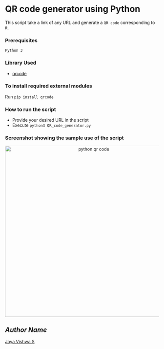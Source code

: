 # QR code generator using Python
This script take a link of any URL and generate a `QR code` corresponding to it.
### Prerequisites
`Python 3`
### Library Used
* [qrcode](https://github.com/lincolnloop/python-qrcode)

### To install required external modules
Run `pip install qrcode` 

### How to run the script
- Provide your desired URL in the script
- Execute `python3 QR_code_generator.py`

### Screenshot showing the sample use of the script
<p align="center">
  <img width="565" height="560" alt="python qr code" src="https://github.com/user-attachments/assets/a3f878ce-c9ef-4012-a7ab-fd7c43d7b101" />

</p>

## *Author Name*
[Jaya Vishwa S](https://github.com/jayavishwa123)
